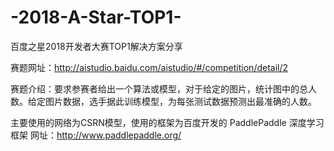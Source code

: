 # -2018-A-Star-TOP1-

百度之星2018开发者大赛TOP1解决方案分享

赛题网址：http://aistudio.baidu.com/aistudio/#/competition/detail/2

赛题介绍：要求参赛者给出一个算法或模型，对于给定的图片，统计图中的总人数。给定图片数据，选手据此训练模型，为每张测试数据预测出最准确的人数。

主要使用的网络为CSRN模型，使用的框架为百度开发的 PaddlePaddle 深度学习框架
网址：http://www.paddlepaddle.org/


